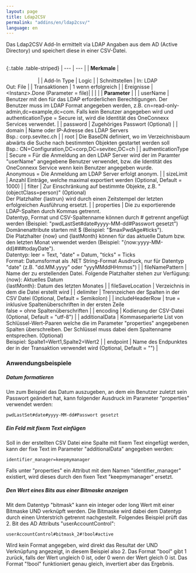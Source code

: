```yaml
---
layout: page
title: Ldap2CSV
permalink: "addins/en/ldap2csv/"
language: en
---
```


Das Ldap2CSV Add-In ermittelt via LDAP Angaben aus dem AD (Active Directory) und speichert diese in einer CSV-Datei.<br /><br />

{:.table .table-striped}
| --- | --- |
| __Merkmale__ | &nbsp;&nbsp;&nbsp;&nbsp;&nbsp;&nbsp;&nbsp;&nbsp;&nbsp;&nbsp;&nbsp;&nbsp;&nbsp;&nbsp;&nbsp;&nbsp;&nbsp;&nbsp;&nbsp;&nbsp;&nbsp;&nbsp;&nbsp;&nbsp;&nbsp;&nbsp;&nbsp;&nbsp;&nbsp;&nbsp;&nbsp;&nbsp;&nbsp;&nbsp;&nbsp;&nbsp;&nbsp;&nbsp;&nbsp;&nbsp;&nbsp;&nbsp;&nbsp;&nbsp;&nbsp;&nbsp;&nbsp;&nbsp;&nbsp;&nbsp;&nbsp;&nbsp;&nbsp;&nbsp;&nbsp;&nbsp;&nbsp;&nbsp;&nbsp;&nbsp;&nbsp;&nbsp;&nbsp;&nbsp;&nbsp;&nbsp;&nbsp;&nbsp;&nbsp;&nbsp;&nbsp;&nbsp;&nbsp;&nbsp;&nbsp;&nbsp;&nbsp;&nbsp;&nbsp;&nbsp;&nbsp;&nbsp;&nbsp;&nbsp;&nbsp;&nbsp;&nbsp;&nbsp;&nbsp;&nbsp;&nbsp;&nbsp;&nbsp;&nbsp;&nbsp;&nbsp;&nbsp;&nbsp;&nbsp;&nbsp;&nbsp;&nbsp;&nbsp;&nbsp;&nbsp;&nbsp;&nbsp;&nbsp;&nbsp;&nbsp;&nbsp;&nbsp;&nbsp;&nbsp;&nbsp;&nbsp;&nbsp;&nbsp;&nbsp;&nbsp;&nbsp;&nbsp;&nbsp;&nbsp;&nbsp;&nbsp;&nbsp;&nbsp;&nbsp;&nbsp;&nbsp;&nbsp;&nbsp;&nbsp;&nbsp;&nbsp;&nbsp;&nbsp;&nbsp;&nbsp;&nbsp;&nbsp;&nbsp;&nbsp;&nbsp;&nbsp;&nbsp;&nbsp;&nbsp; |
| Add-In Type | Logic |
| Schnittstellen | In: LDAP<br />Out: File |
| Transaktionen | 1 wenn erfolgreich |
| Ereignisse | &lt;Instanz&gt;.Done (Parameter = file)|
| | |
| __Parameter__ | |
| userName | Benutzer mit den für das LDAP erforderlichen Berechtigungen. Der Benutzer muss im LDAP Format angegeben werden, z.B. cn=read-only-admin,dc=example,dc=com. Falls kein Benutzer angegeben wird und authenticationType = Secure ist, wird die Identität des OneConnexx Services verwendet. |
| password | Zugehöriges Passwort (Optional) |
| domain | Name oder IP-Adresse des LDAP Servers<br/>Bsp.: corp.sevitec.ch |
| root | Die BaseDN definiert, wo im Verzeichnisbaum abwärts die Suche nach bestimmten Objekten gestartet werden soll<br/>Bsp.: CN=Configuration,DC=corp,DC=sevitec,DC=ch |
| authenticationType | Secure = Für die Anmeldung an den LDAP Server wird der im Paramter "userName" angegebene Benutzer verwendet, bzw. die Identität des OneConnexx Service wenn kein Benutzer angegeben wurde.<br/>Anonymous = Die Anmeldung am LDAP Server erfolgt anonym. |
| sizeLimit | Anzahl Einträge, welche maximal exportiert werden (Optional, Default = 1000) |
| filter | Zur Einschränkung auf bestimmte Objekte, z.B. "(objectClass=person)" (Optional)<br/>Der Platzhalter {lastrun} wird durch einen Zeitstempel der letzten erfolgreichen Ausführung ersetzt. |
| properties | Die zu exportierende LDAP-Spalten durch Kommas getrennt.<br />Datentyp, Format und CSV-Spaltenname können durch # getrennt angefügt werden (Beispiel: "pwdLastSet#date#yyyy-MM-dd#Passwort gesetzt")<br/>Domänenattribute starten mit $ (Beispiel: "$maxPwdAge#ticks").<br/>Die Platzhalter {now} und {lastMonth} können für das aktuelle Datum bzw. den letzten Monat verwendet werden (Beispiel: "{now:yyyy-MM-dd}###todayDate").<br/>Datentyp: leer = Text, "date" = Datum, "ticks" = Ticks<br/>Format: Datumsformat als .NET String-Format Ausdruck, nur für Datentyp "date" (z.B. "dd.MM.yyyy" oder "yyyMMddHHmmss") |
| fileNamePattern | Name der zu erstellenden Datei. Folgende Platzhalter stehen zur Verfügung: <br />{now}: Aktuelles Datum<br />{lastMonth}: Datum des letzten Monates |
| fileSaveLocation | Verzeichnis in dem die Datei erstellt wird |
| delimiter | Trennzeichen der Spalten in der CSV Datei (Optional, Default = Semikolon) |
| includeHeaderRow | true = inklusive Spaltenüberschriften in der ersten Zeile<br/>false = ohne Spaltenüberschriften |
| encoding | Kodierung der CSV-Datei (Optional, Default = "utf-8") |
| additionalData | Kommaseparierte List von Schlüssel-Wert-Paaren welche die im Parameter "properties" angegebenen Spalten überschreiben. Der Schlüssel muss dabei dem Spaltenname entsprechen. (Optional)<br/>Beispiel: Spalte1=Wert1,Spalte2=Wert2  |
| endpoint | Name des Endpunktes der in der Transaktion verwendet wird (Optional, Default = "") |

### Anwendungsbeispiele 

##### Datum formatieren

Um zum Beispiel das Datum auszugeben, an dem ein Benutzer zuletzt sein Passwort geändert hat, kann folgender Ausdruck im Parameter "properties" verwendet werden:
```
pwdLastSet#date#yyyy-MM-dd#Passwort gesetzt
```

##### Ein Feld mit fixem Text einfügen

Soll in der erstellten CSV Datei eine Spalte mit fixem Text eingefügt werden, kann der fixe Text im Parameter "additionalData" angegeben werden:

```
identifier_manager=keepmymanager
```

Falls unter "properties" ein Attribut mit dem Namen "identifier_manager" existiert, wird dieses durch den fixen Text "keepmymanager" ersetzt.

##### Den Wert eines Bits aus einer Bitmaske anzeigen

Mit dem Datentyp "bitmask" kann ein integer oder long Wert mit einer Bitmaske UND verknüpft werden. Die Bitmaske wird dabei dem Datentyp durch einen Unterstrich getrennt nachgestellt. Folgendes Beispiel prüft das 2. Bit des AD Attributs "userAccountControl":

```
userAccountControl#bitmask_2#!bool#active
```

Wird kein Format angegeben, wird direkt das Resultat der UND Verknüpfung angezeigt, in diesem Beispiel also 2. Das Format "bool" gibt 1 zurück, falls der Wert ungleich 0 ist, oder 0 wenn der Wert gleich 0 ist. Das Format "!bool" funktioniert genau gleich, invertiert aber das Ergebnis.
